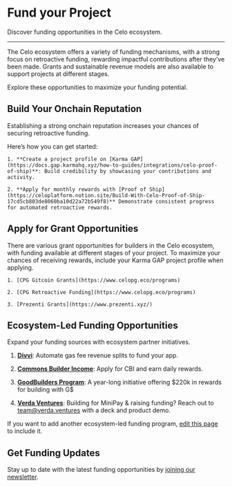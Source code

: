 # Fund your Project

Discover funding opportunities in the Celo ecosystem.

---

The Celo ecosystem offers a variety of funding mechanisms, with a strong focus on retroactive funding, rewarding impactful contributions after they’ve been made. Grants and sustainable revenue models are also available to support projects at different stages.

Explore these opportunities to maximize your funding potential.

## Build Your Onchain Reputation

Establishing a strong onchain reputation increases your chances of securing retroactive funding. 

Here’s how you can get started:
 	
	1. **Create a project profile on [Karma GAP](https://docs.gap.karmahq.xyz/how-to-guides/integrations/celo-proof-of-ship)**: Build credibility by showcasing your contributions and activity.

    2. **Apply for monthly rewards with [Proof of Ship](https://celoplatform.notion.site/Build-With-Celo-Proof-of-Ship-17cd5cb803de8060ba10d22a72b549f8)** Demonstrate consistent progress for automated retroactive rewards.


## Apply for Grant Opportunities

There are various grant opportunities for builders in the Celo ecosystem, with funding available at different stages of your project. To maximize your chances of receiving rewards, include your Karma GAP project profile when applying.

	1. [CPG Gitcoin Grants](https://www.celopg.eco/programs)
	
	2. [CPG Retroactive Funding](https://www.celopg.eco/programs)
	
	3. [Prezenti Grants](https://www.prezenti.xyz/)

## Ecosystem-Led Funding Opportunities

Expand your funding sources with ecosystem partner initiatives.

   1. **[Divvi](https://www.divvi.xyz/)**: Automate gas fee revenue splits to fund your app.

   2. **[Commons Builder Income](https://www.commonsprotocol.xyz/)**: Apply for CBI and earn daily rewards.
   
   3. **[GoodBuilders Program](https://gooddollar.notion.site/GoodBuilders-Program-1a6f258232f080fea8a6e3760bb8f53d)**: A year-long initiative offering \$220k in rewards for building with G$

   4. **[Verda Ventures](https://verda.ventures/)**: Building for MiniPay & raising funding? Reach out to [team@verda.ventures](mailto:team@verda.ventures) with a deck and product demo.

If you want to add another ecosystem-led funding program, [edit this page](https://github.com/celo-org/docs/edit/main/docs/build/fund-your-project.md) to include it.

## Get Funding Updates

Stay up to date with the latest funding opportunities by [joining our newsletter](https://embeds.beehiiv.com/eeadfef4-2f0c-45ce-801c-b920827d5cd2).
